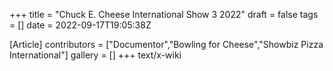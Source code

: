 +++
title = "Chuck E. Cheese International Show 3 2022"
draft = false
tags = []
date = 2022-09-17T19:05:38Z

[Article]
contributors = ["Documentor","Bowling for Cheese","Showbiz Pizza International"]
gallery = []
+++
text/x-wiki